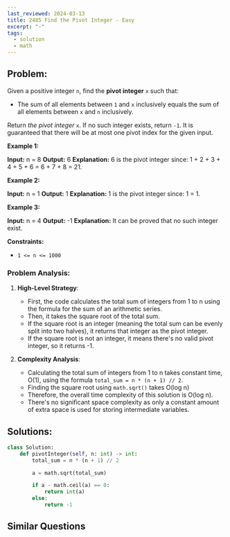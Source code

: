 ```yaml
---
last_reviewed: 2024-03-13
title: 2485 Find the Pivot Integer - Easy
excerpt: "-"
tags:
  - solution
  - math
---
```

## Problem:
Given a positive integer `n`, find the **pivot integer** `x` such that:

- The sum of all elements between `1` and `x` inclusively equals the sum of all elements between `x` and `n` inclusively.

Return _the pivot integer_ `x`. If no such integer exists, return `-1`. It is guaranteed that there will be at most one pivot index for the given input.

**Example 1:**

**Input:** n = 8
**Output:** 6
**Explanation:** 6 is the pivot integer since: 1 + 2 + 3 + 4 + 5 + 6 = 6 + 7 + 8 = 21.

**Example 2:**

**Input:** n = 1
**Output:** 1
**Explanation:** 1 is the pivot integer since: 1 = 1.

**Example 3:**

**Input:** n = 4
**Output:** -1
**Explanation:** It can be proved that no such integer exist.

**Constraints:**

- `1 <= n <= 1000`
### Problem Analysis:
1. **High-Level Strategy**:
    
    - First, the code calculates the total sum of integers from 1 to n using the formula for the sum of an arithmetic series.
    - Then, it takes the square root of the total sum.
    - If the square root is an integer (meaning the total sum can be evenly split into two halves), it returns that integer as the pivot integer.
    - If the square root is not an integer, it means there's no valid pivot integer, so it returns -1.
2. **Complexity Analysis**:
    
    - Calculating the total sum of integers from 1 to n takes constant time, O(1), using the formula `total_sum = n * (n + 1) // 2`.
    - Finding the square root using `math.sqrt()` takes O(log n)
    - Therefore, the overall time complexity of this solution is O(log n).
    - There's no significant space complexity as only a constant amount of extra space is used for storing intermediate variables.

## Solutions:

```python
class Solution:
    def pivotInteger(self, n: int) -> int:
        total_sum = n * (n + 1) // 2 

        a = math.sqrt(total_sum)

        if a - math.ceil(a) == 0:
            return int(a)
        else:
            return -1
```

## Similar Questions